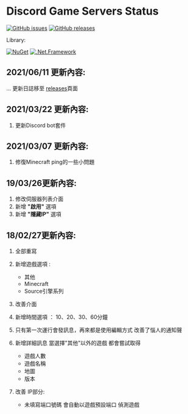 # Discord Game Servers Status

[![GitHub issues](https://img.shields.io/github/issues/InterfaceGUI/DiscordGameServersStatus.svg)](https://github.com/InterfaceGUI/DiscordGameServersStatus/issues)
[![GitHub releases](https://img.shields.io/github/v/release/InterfaceGUI/DiscordGameServersStatus)](https://github.com/InterfaceGUI/DiscordGameServersStatus/releases)

Library:

[![NuGet](https://img.shields.io/myget/discord-net/v/Discord.Net.svg)](https://www.nuget.org/packages/Discord.Net)
[![.Net.Framework](https://img.shields.io/badge/.NET%20Framework-4.6.1-blue.svg)](https://www.microsoft.com/zh-tw/download/details.aspx?id=17718)

## 2021/06/11 更新內容: ##
... 更新日誌移至 [releases](https://github.com/InterfaceGUI/DiscordGameServersStatus/releases)頁面

## 2021/03/22 更新內容: ##
1. 更新Discord bot套件

## 2021/03/07 更新內容: ##
1. 修復Minecraft ping的一些小問題

## 19/03/26更新內容: ##

1. 修改伺服器列表介面
1. 新增 **"啟用"** 選項
1. 新增 **"隱藏IP"** 選項

## 18/02/27更新內容: ##

1. 全部重寫

1. 新增遊戲選項 :

   - 其他
   - Minecraft
   - Source引擎系列

1. 改善介面
1. 新增時間選項 ： 10、20、30、60分鐘
1. 只有第一次運行會發訊息，再來都是使用編輯方式 改善了惱人的通知聲
1. 新增詳細訊息 當選擇"其他"以外的遊戲 都會嘗試取得 
   - 遊戲人數
   - 遊戲名稱
   - 地圖
   - 版本
1. 改善 IP部分:
    - 未填寫端口號碼 會自動以遊戲預設端口 偵測遊戲
